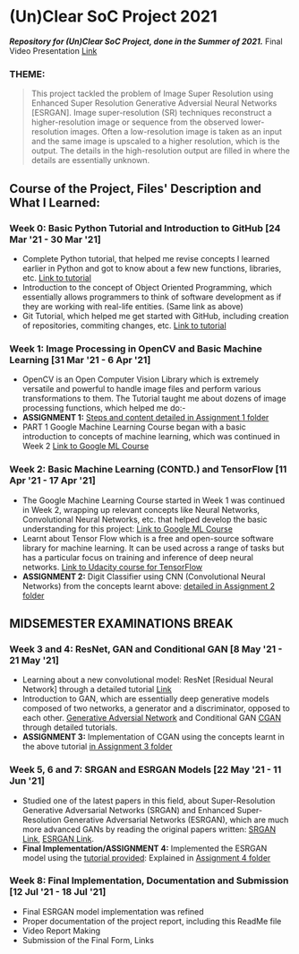 # (Un)Clear SoC Project 2021

***Repository for (Un)Clear SoC Project, done in the Summer of 2021.***
Final Video Presentation [Link](https://drive.google.com/file/d/1oeQQC-s6b6Nw7eJ576eNpydoPjJJ3r23/view?usp=sharing)



### THEME: 
> This project tackled the problem of Image Super Resolution using Enhanced Super Resolution Generative Adversial Neural Networks [ESRGAN].  Image super-resolution (SR) techniques reconstruct a higher-resolution image or sequence from the observed lower-resolution images. Often a low-resolution image is taken as an input and the same image is upscaled to a higher resolution, which is the output. The details in the high-resolution output are filled in where the details are essentially unknown.




## Course of the Project, Files' Description and What I Learned:

### Week 0: Basic Python Tutorial and Introduction to GitHub [24 Mar '21 - 30 Mar '21] 
  - Complete Python tutorial, that helped me revise concepts I learned earlier in Python and got to know about a few new functions, libraries, etc. [Link to tutorial](https://www.youtube.com/watch?v=_uQrJ0TkZlc&ab_channel=ProgrammingwithMosh)
  - Introduction to the concept of Object Oriented Programming, which essentially allows programmers to think of software development as if they are working with real-life entities. (Same link as above)
  - Git Tutorial, which helped me get started with GitHub, including creation of repositories, commiting changes, etc. [Link to tutorial](https://www.youtube.com/watch?v=8JJ101D3knE&ab_channel=ProgrammingwithMosh)
  
### Week 1: Image Processing in OpenCV and Basic Machine Learning [31 Mar '21 - 6 Apr '21] 
  - OpenCV is an Open Computer Vision Library which is extremely versatile and powerful to handle image files and perform various transformations to them. The Tutorial taught me about dozens of image processing functions, which helped me do:-
  - **ASSIGNMENT 1:** [Steps and content detailed in Assignment 1 folder](https://github.com/eknoor2001/-Un-Clear-SoC-Project/tree/main/Assignment%20Week%201) 
  - PART 1 Google Machine Learning Course began with a basic introduction to concepts of machine learning, which was continued in Week 2 [Link to Google ML Course](https://developers.google.com/machine-learning/crash-course/ml-intro)

### Week 2: Basic Machine Learning (CONTD.) and TensorFlow [11 Apr '21 - 17 Apr '21] 
  - The Google Machine Learning Course started in Week 1 was continued in Week 2, wrapping up relevant concepts like Neural Networks, Convolutional Neural Networks, etc. that helped develop the basic understanding for this project: [Link to Google ML Course](https://developers.google.com/machine-learning/crash-course/ml-intro)
  - Learnt about Tensor Flow which is a free and open-source software library for machine learning. It can be used across a range of tasks but has a particular focus on training and inference of deep neural networks. [Link to Udacity course for TensorFlow](https://www.udacity.com/course/intro-to-tensorflow-for-deep-learning--ud187)
  - **ASSIGNMENT 2:** Digit Classifier using CNN (Convolutional Neural Networks) from the concepts learnt above: [detailed in Assignment 2 folder](https://github.com/eknoor2001/-Un-Clear-SoC-Project/tree/main/Assignment%20Week%202)

## MIDSEMESTER EXAMINATIONS BREAK ##

### Week 3 and 4: ResNet, GAN and Conditional GAN [8 May '21 - 21 May '21] 
  - Learning about a new convolutional model: ResNet [Residual Neural Network] through a detailed tutorial [Link](https://towardsdatascience.com/implementing-a-resnet-model-from-scratch-971be7193718) 
  - Introduction to GAN, which are essentially deep generative models composed of two networks, a generator and a discriminator, opposed to each other.
 [Generative Adversial Network](https://www.youtube.com/playlist?list=PLdxQ7SoCLQAMGgQAIAcyRevM8VvygTpCu) and Conditional GAN [CGAN](https://towardsdatascience.com/generative-adversarial-networks-gans-89ef35a60b69) through detailed tutorials.
  - **ASSIGNMENT 3:** Implementation of CGAN using the concepts learnt in the above tutorial [in Assignment 3 folder](https://github.com/eknoor2001/-Un-Clear-SoC-Project/tree/main/Assignment%20CGAN%20Week%203)

### Week 5, 6 and 7: SRGAN and ESRGAN Models [22 May '21 - 11 Jun '21] 
  - Studied one of the latest papers in this field, about Super-Resolution Generative Adversarial Networks (SRGAN) and  Enhanced Super-Resolution Generative Adversarial Networks (ESRGAN), which are much more advanced GANs by reading the original papers written: [SRGAN Link](https://arxiv.org/abs/1609.04802), [ESRGAN Link](https://arxiv.org/abs/1809.00219). 
  - **Final Implementation/ASSIGNMENT 4:** Implemented the ESRGAN model using the [tutorial provided](https://medium.com/analytics-vidhya/esrgan-enhanced-super-resolution-generative-adversarial-network-using-keras-a34134b72b77): Explained in [Assignment 4 folder](https://github.com/eknoor2001/-Un-Clear-SoC-Project/tree/main/Assignment%204%20ESRGAN%20Implementation)

### Week 8: Final Implementation, Documentation and Submission [12 Jul '21 - 18 Jul '21] 
  - Final ESRGAN model implementation was refined
  - Proper documentation of the project report, including this ReadMe file
  - Video Report Making
  - Submission of the Final Form, Links

